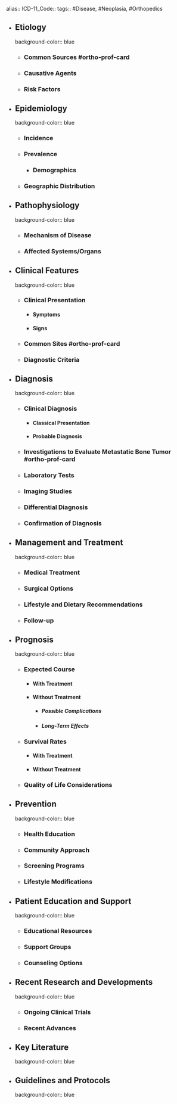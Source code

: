 alias::
ICD-11_Code::
tags:: #Disease, #Neoplasia, #Orthopedics

- ## Etiology
  background-color:: blue
  - ### Common Sources #ortho-prof-card
  - ### Causative Agents
  - ### Risk Factors
- ## Epidemiology
  background-color:: blue
  - ### Incidence
  - ### Prevalence
    - ### Demographics
  - ### Geographic Distribution
- ## Pathophysiology
  background-color:: blue
  - ### Mechanism of Disease
  - ### Affected Systems/Organs
- ## Clinical Features
  background-color:: blue
  - ### Clinical Presentation
    - #### Symptoms
    - #### Signs
  - ### Common Sites #ortho-prof-card
  - ### Diagnostic Criteria
- ## Diagnosis
  background-color:: blue
  - ### Clinical Diagnosis
    - #### Classical Presentation
    - #### Probable Diagnosis
  - ### Investigations to Evaluate Metastatic Bone Tumor #ortho-prof-card
  - ### Laboratory Tests
  - ### Imaging Studies
  - ### Differential Diagnosis
  - ### Confirmation of Diagnosis
- ## Management and Treatment
  background-color:: blue
  - ### Medical Treatment
  - ### Surgical Options
  - ### Lifestyle and Dietary Recommendations
  - ### Follow-up
- ## Prognosis
  background-color:: blue
  - ### Expected Course
    - #### With Treatment
    - #### Without Treatment
      - ##### Possible Complications
      - ##### Long-Term Effects
  - ### Survival Rates
    - #### With Treatment
    - #### Without Treatment
  - ### Quality of Life Considerations
- ## Prevention
  background-color:: blue
  - ### Health Education
  - ### Community Approach
  - ### Screening Programs
  - ### Lifestyle Modifications
- ## Patient Education and Support
  background-color:: blue
  - ### Educational Resources
  - ### Support Groups
  - ### Counseling Options
- ## Recent Research and Developments
  background-color:: blue
  - ### Ongoing Clinical Trials
  - ### Recent Advances
- ## Key Literature
  background-color:: blue
- ## Guidelines and Protocols
  background-color:: blue
